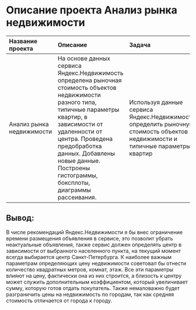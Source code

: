 # Описание проекта Анализ рынка недвижимости

| Название проекта | Описание | Задача | Навыки и инструменты | Статус проекта | 
| :---------------------- | :---------------------- | :---------------------- | :---------------------- | :---------------------- | 
| Анализ рынка недвижимости | На основе данных сервиса Яндекс.Недвижимость определена рыночная стоимость объектов недвижимости разного типа, типичные параметры квартир, в зависимости от удаленности от центра. Проведена предобработка данных. Добавлены новые данные. Построены гистограммы, боксплоты, диаграммы рассеивания.| Используя данные сервиса Яндекс.Недвижимость, определить рыночную стоимость объектов недвижимости и типичные параметры квартир | *Pandas*, *Python*, *Matplotlib*, *исследовательский анализ данных*, *визуализация данных*, *предобработка данных* | Завершен |

## Вывод: 
В числе рекомендаций Яндекс.Недвижимости я бы внес ограничение времени размещения объявления в сервисе, это позволит убрать неактуальные объявления, также сервис должен определять центр в зависимости от выбранного населенного пункта, на текущий момент всегда выбирается центр Санкт-Петербурга. К наиболее важным параметрам определяющих цену недвижимости советовал бы отнести количество квадратных метров, комнат, этаж. Все эти параметры влияют на цену, фактически она из них строится, а близость к центру может служить дополнительным коэффициентом, который увеличивает сумму, которую готов отдать покупатель. Также немаловажно будет разграничить цены на недвижимость по городам, так как средняя стоимость отличается от города к городу.
